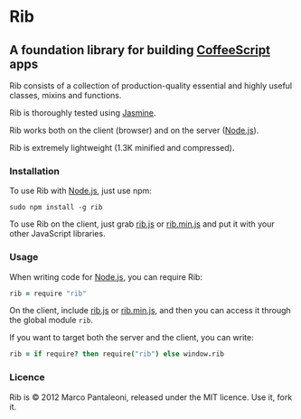 # Rib

## A foundation library for building [CoffeeScript][] apps ##

Rib consists of a collection of production-quality essential and highly useful classes, mixins and functions.

Rib is thoroughly tested using [Jasmine][].

Rib works both on the client (browser) and on the server ([Node.js][]).

Rib is extremely lightweight (1.3K minified and compressed).

### Installation ###

To use Rib with [Node.js][], just use npm:

    sudo npm install -g rib

To use Rib on the client, just grab [rib.js][] or [rib.min.js][] and put it with your other JavaScript libraries.

### Usage ###

When writing code for [Node.js][], you can require Rib:

```coffeescript
rib = require "rib"
```

On the client, include [rib.js][] or [rib.min.js][], and then you can access it through the global module `rib`.

If you want to target both the server and the client, you can write:

```coffeescript
rib = if require? then require("rib") else window.rib
```

### Licence ###

Rib is © 2012 Marco Pantaleoni, released under the MIT licence. Use it, fork it.

[CoffeeScript]: http://jashkenas.github.com/coffee-script/
[Node.js]: http://nodejs.org/
[Jasmine]: https://jasmine.github.io/
[rib.js]: https://raw.github.com/panta/rib/master/dist/rib.js
[rib.min.js]: [https://raw.github.com/panta/rib/master/dist/rib.min.js
